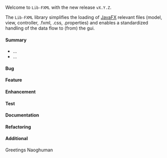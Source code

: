 Welcome to `Lib-FXML` with the new release `vX.Y.Z`.

The `Lib-FXML` library simplifies the loading of [JavaFX] relevant files (model, 
view, controller, .fxml, .css, .properties) and enables a standardized handling 
of the data flow to (from) the gui.



#### Summary
* ...
* ...



#### Bug



#### Feature



#### Enhancement



#### Test



#### Documentation



#### Refactoring



#### Additional



Greetings
Naoghuman



[//]: # (Issues which will be integrated in this release)



[//]: # (Links)
[JavaFX]:http://docs.oracle.com/javase/8/javase-clienttechnologies.htm
